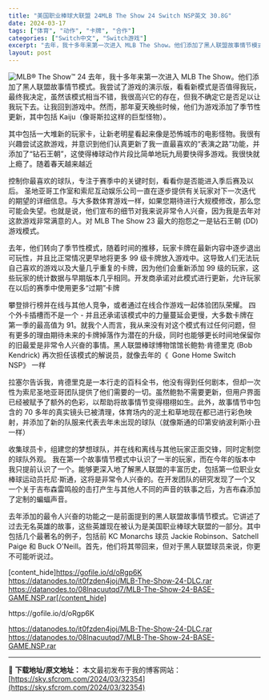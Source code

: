 ```yaml
---
title: "美国职业棒球大联盟 24MLB The Show 24 Switch NSP英文 30.8G"
date: 2024-03-17
tags: ["体育", "动作", "卡牌", "合作"]
categories: ["Switch中文", "Switch游戏"]
excerpt: "去年，我十多年来第一次进入 MLB The Show。他们添加了黑人联盟故事情节模式。我尝试了游戏的演示版，看看新模式是否值得我玩，最终我决定，虽然该模式相当不错，我很高兴它的存在，但我不确定它是否足以让我玩下去。让我回到游戏中。然而，那年夏天晚些时候，他们为游戏添加了季节性更新，其中包括 Kaij&hellip;"
layout: post
---
```


<img class="aligncenter" src="https://sky.sfcrom.com/wp-content/uploads/2024/03/20240329100700-f10ba.jpeg" alt="MLB® The Show™ 24" />
去年，我十多年来第一次进入 MLB The Show。他们添加了黑人联盟故事情节模式。我尝试了游戏的演示版，看看新模式是否值得我玩，最终我决定，虽然该模式相当不错，我很高兴它的存在，但我不确定它是否足以让我玩下去。让我回到游戏中。然而，那年夏天晚些时候，他们为游戏添加了季节性更新，其中包括 Kaiju（像哥斯拉这样的巨型怪物）。

其中包括一大堆新的玩家卡，让新老明星看起来像是恐怖城市的电影怪物。我很有兴趣尝试这款游戏，并意识到他们认真更新了我一直最喜欢的“表演之路”功能，并添加了“钻石王朝”，这使得棒球动作片段比简单地玩九局要快得多游戏。我很快就上瘾了。随着春天越来越近

控制你最喜欢的球队，专注于赛季中的关键时刻，看看你是否能进入季后赛及以后。
圣地亚哥工作室和索尼互动娱乐公司一直在逐步提供有关玩家对下一次迭代的期望的详细信息。与大多数体育游戏一样，如果您期待进行大规模修改，那么您可能会失望。也就是说，他们宣布的细节对我来说非常令人兴奋，因为我是去年对这款游戏非常满意的人。对 MLB The Show 23 最大的抱怨之一是钻石王朝 (DD) 游戏模式。

去年，他们转向了季节性模式，随着时间的推移，玩家卡牌在最新内容中逐步退出可玩性，并且比正常情况更早地将更多 99 级卡牌放入游戏中。这导致人们无法玩自己喜欢的游戏以及大量几乎重复的卡牌，因为他们会重新添加 99 级的玩家，这些玩家的统计数据与早期版本几乎相同。开发商承诺对此模式进行更新，允许玩家在以后的赛季中使用更多“过期”卡牌

攀登排行榜并在线与其他人竞争，或者通过在线合作游戏一起体验团队荣耀。
四个外卡插槽而不是一个 - 并且还承诺该模式中的力量蔓延会更慢，大多数卡牌在第一季的最高值为 91。就我个人而言，我从来没有对这个模式有过任何问题，但有更多的理由期待未来的卡牌掉落作为潜在的升级，同时也能够更长时间地保留你的旧最爱是非常令人兴奋的事情。黑人联盟棒球博物馆馆长鲍勃·肯德里克 (Bob Kendrick) 再次担任该模式的解说员，就像去年的《  Gone Home Switch NSP》 一样

拉塞尔告诉我，肯德里克是一本行走的百科全书，他没有得到任何剧本，但却一次性为索尼圣地亚哥团队提供了他们需要的一切。虽然鲍勃不需要更新，但用户界面已经被赋予了额外的色彩，以帮助将故事情节变得栩栩如生。此外，故事情节中包含的 70 多年的真实镜头已被清理，体育场内的泥土和草地现在都已进行彩色映射，并添加了新的队服来代表去年未出现的球队（就像斯通的印第安纳波利斯小丑一样）

收集球员卡，组建您的梦想球队，并在线和离线与其他玩家正面交锋，同时定制您的球队外观。
我在第一个故事情节模式中认识了一半的玩家，而在今年的版本中我只提前认识了一个。能够更深入地了解黑人联盟的丰富历史，包括第一位职业女棒球运动员托尼·斯通，这将是非常令人兴奋的。在开发团队的研究发现了一个又一个关于吉布森雷鸣般的击打产生与其他人不同的声音的轶事之后，为吉布森添加了定制的蝙蝠声音。

去年添加的最令人兴奋的功能之一是前面提到的黑人联盟故事情节模式。它讲述了过去无名英雄的故事，这些英雄现在被认为是美国职业棒球大联盟的一部分。其中包括几个最著名的例子，包括前 KC Monarchs 球员 Jackie Robinson、Satchell Paige 和 Buck O'Neill。首先，他们将其带回来，但对于黑人联盟球员来说，你更不可能听说过。

[content_hide]https://gofile.io/d/oRgp6K
https://datanodes.to/it0fzden4joj/MLB-The-Show-24-DLC.rar
https://datanodes.to/08lnacuutqd7/MLB-The-Show-24-BASE-GAME.NSP.rar[/content_hide]

<!--wechatfans start-->https://gofile.io/d/oRgp6K
https://datanodes.to/it0fzden4joj/MLB-The-Show-24-DLC.rar
https://datanodes.to/08lnacuutqd7/MLB-The-Show-24-BASE-GAME.NSP.rar<!--wechatfans end-->

---
📖 **下载地址/原文地址：** 本文最初发布于我的博客网站：[https://sky.sfcrom.com/2024/03/32354](https://sky.sfcrom.com/2024/03/32354)
